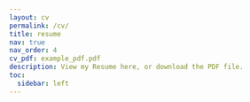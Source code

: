 ```yaml
---
layout: cv
permalink: /cv/
title: resume
nav: true
nav_order: 4
cv_pdf: example_pdf.pdf
description: View my Resume here, or download the PDF file.
toc:
  sidebar: left
---
```

